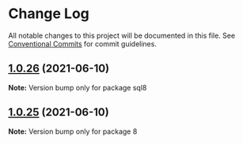 # Change Log

All notable changes to this project will be documented in this file.
See [Conventional Commits](https://conventionalcommits.org) for commit guidelines.

## [1.0.26](https://github.com/see7788/master/compare/v1.0.25...v1.0.26) (2021-06-10)

**Note:** Version bump only for package sql8





## [1.0.25](https://github.com/see7788/master/compare/v1.0.24...v1.0.25) (2021-06-10)

**Note:** Version bump only for package 8
